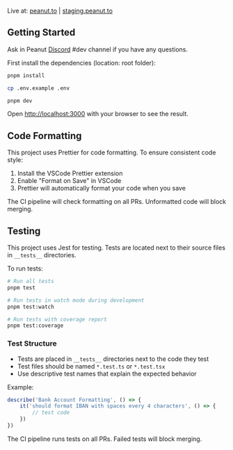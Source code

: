 Live at: [peanut.to](https://peanut.to) | [staging.peanut.to](https://staging.peanut.to)

## Getting Started

Ask in Peanut [Discord](https://discord.gg/B99T9mQqBv) #dev channel if you have any questions.

First install the dependencies (location: root folder):

```bash
pnpm install
```

```bash
cp .env.example .env
```

```bash
pnpm dev
```

Open [http://localhost:3000](http://localhost:3000) with your browser to see the result.

## Code Formatting

This project uses Prettier for code formatting. To ensure consistent code style:

1. Install the VSCode Prettier extension
2. Enable "Format on Save" in VSCode
3. Prettier will automatically format your code when you save

The CI pipeline will check formatting on all PRs. Unformatted code will block merging.

## Testing

This project uses Jest for testing. Tests are located next to their source files in `__tests__` directories.

To run tests:

```bash
# Run all tests
pnpm test

# Run tests in watch mode during development
pnpm test:watch

# Run tests with coverage report
pnpm test:coverage
```

### Test Structure

-   Tests are placed in `__tests__` directories next to the code they test
-   Test files should be named `*.test.ts` or `*.test.tsx`
-   Use descriptive test names that explain the expected behavior

Example:

```typescript
describe('Bank Account Formatting', () => {
    it('should format IBAN with spaces every 4 characters', () => {
        // test code
    })
})
```

The CI pipeline runs tests on all PRs. Failed tests will block merging.
